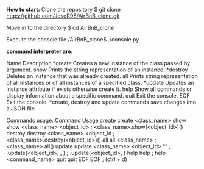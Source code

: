 **How to start:**
Clone the repository
$ git clone https://github.com/JoseR98/AirBnB_clone.git

Move in to the directory
$ cd AirBnB_clone

Execute the console file
/AirBnB_clone$ ./console.py

**command interpreter are:**

Name	Description
*create	Creates a new instance of the class passed by argument.
show	Prints the string representation of an instance.
*destroy	Deletes an instance that was already created.
all	Prints string representation of all instances or of all instances of a specified class.
*update	Updates an instance attribute if exists otherwise create it.
help	Show all commands or display information about a specific command.
quit	Exit the console.
EOF	Exit the console.
*create, destroy and update commands save changes into a JSON file.

Commands usage:
Command	Usage
create	create <class_name>
show	show <class_name> <object_id> ; <class_name>.show(<object_id>)()
destroy	destroy <class_name> <object_id ; <class_name>.destroy(<object_id>)()
all	all <class_name> ; <class_name>.all()
update	update <class_name> <object_id> <attribute name> “<attribute value>” ; <class name>.update(<object_id>, <attribute name>, <attribute value>) ; <class name>.update(<object_id>, <dictionary representation>)
help	help ; help <command_name>
quit	quit
EOF	EOF ; (ctrl + d)
